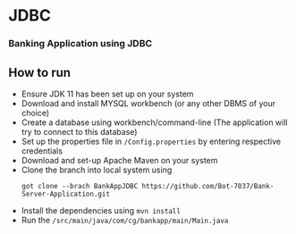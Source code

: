 # JDBC
### Banking Application using JDBC

## How to run
- Ensure JDK 11 has been set up on your system
- Download and install MYSQL workbench (or any other DBMS of your choice)
- Create a database using workbench/command-line (The application will try to connect to this database)
- Set up the properties file in `/Config.properties` by entering respective credentials
- Download and set-up Apache Maven on your system
- Clone the branch into local system using
  ```
  got clone --brach BankAppJDBC https://github.com/Bot-7037/Bank-Server-Application.git
  ```
- Install the dependencies using `mvn install`
- Run the `/src/main/java/com/cg/bankapp/main/Main.java`
